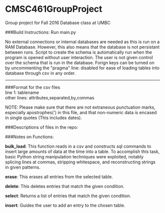 # CMSC461GroupProject
Group project for Fall 2016 Database class at UMBC

###Build Instructions:
Run main.py

No external connections or internal databases are needed as this is run on a RAM Database.
However, this also means that the database is not persistant between runs.
Script to create the schema is automatically run when the program is opened without user interaction.
The user is not given control over the schema that is run in the database.
Forign keys can be turned on by uncommenting the "pragma" line: disabled for ease of loading
tables into database through csv in any order.

*********

###Format for the csv files  
line 1: tablename  
other lines: attributes,separated,by,commas

NOTE: Please make sure that there are not extraneous punctuation marks, especially apostrophes(') in this file, and that non-numeric data is encased in single quotes (This includes dates).

###Descriptions of files in the repo:



###Notes on Functions:

**bulk_load**: This function reads in a csv and constructs sql commands to insert large amounts of data at the time into a table.
To accomplish this task, basic Python string manipulation techniques were exploited, notably splicing lines at commas, stripping whitespace, and reconstructing strings in given patterns.

**erase**: This erases all entries from the selected table.

**delete**: This deletes entries that match the given condition.

**select**: Returns a list of entries that match the given condition.

**insert**: Guides the user to add an entry to the chosen table.

